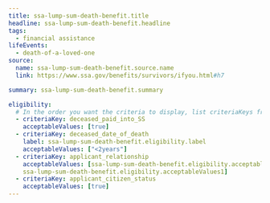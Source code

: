 ```yaml
---
title: ssa-lump-sum-death-benefit.title
headline: ssa-lump-sum-death-benefit.headline
tags:
  - financial assistance
lifeEvents:
  - death-of-a-loved-one
source:
  name: ssa-lump-sum-death-benefit.source.name
  link: https://www.ssa.gov/benefits/survivors/ifyou.html#h7

summary: ssa-lump-sum-death-benefit.summary

eligibility:
  # In the order you want the criteria to display, list criteriaKeys from the csv here, each followed by a comma-separated list of which values indicate eligibility for that criteria. Wrap individual values in quotes if they have inner commas.
  - criteriaKey: deceased_paid_into_SS
    acceptableValues: [true]
  - criteriaKey: deceased_date_of_death
    label: ssa-lump-sum-death-benefit.eligibility.label
    acceptableValues: ["<2years"]
  - criteriaKey: applicant_relationship
    acceptableValues: [ssa-lump-sum-death-benefit.eligibility.acceptableValues, 
    ssa-lump-sum-death-benefit.eligibility.acceptableValues1]
  - criteriaKey: applicant_citizen_status
    acceptableValues: [true]
---
```

